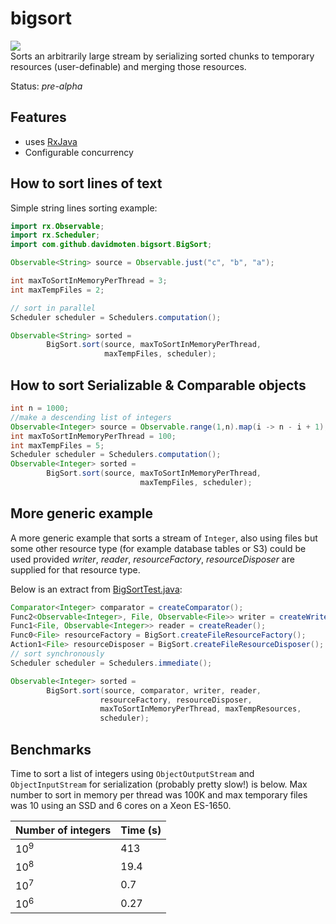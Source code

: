 # bigsort
<a href="https://travis-ci.org/davidmoten/bigsort"><img src="https://travis-ci.org/davidmoten/bigsort.svg"/></a><br/>
Sorts an arbitrarily large stream by serializing sorted chunks to temporary resources (user-definable) and merging those resources.

Status: *pre-alpha*

## Features
* uses [RxJava](https://github.com/ReactiveX/RxJava)
* Configurable concurrency

How to sort lines of text
-------------------------------
Simple string lines sorting example:

```java
import rx.Observable;
import rx.Scheduler;
import com.github.davidmoten.bigsort.BigSort;

Observable<String> source = Observable.just("c", "b", "a");

int maxToSortInMemoryPerThread = 3;
int maxTempFiles = 2;

// sort in parallel
Scheduler scheduler = Schedulers.computation();

Observable<String> sorted = 
        BigSort.sort(source, maxToSortInMemoryPerThread,
                     maxTempFiles, scheduler);
```

How to sort Serializable & Comparable objects
---------------------------------

```java
int n = 1000;
//make a descending list of integers
Observable<Integer> source = Observable.range(1,n).map(i -> n - i + 1);
int maxToSortInMemoryPerThread = 100;
int maxTempFiles = 5;
Scheduler scheduler = Schedulers.computation();
Observable<Integer> sorted = 
        BigSort.sort(source, maxToSortInMemoryPerThread,
                             maxTempFiles, scheduler); 
```

More generic example
-------------------------

A more generic example that sorts a stream of ```Integer```, also using files but some other resource type 
(for example database tables or S3) could be used provided *writer*, *reader*, *resourceFactory*,
*resourceDisposer* are supplied for that resource type.

Below is an extract from [BigSortTest.java](src/test/java/com/github/davidmoten/bigsort/BigSortTest.java):

```java
Comparator<Integer> comparator = createComparator();
Func2<Observable<Integer>, File, Observable<File>> writer = createWriter();
Func1<File, Observable<Integer>> reader = createReader();
Func0<File> resourceFactory = BigSort.createFileResourceFactory();
Action1<File> resourceDisposer = BigSort.createFileResourceDisposer();
// sort synchronously
Scheduler scheduler = Schedulers.immediate();

Observable<Integer> sorted = 
        BigSort.sort(source, comparator, writer, reader,
					resourceFactory, resourceDisposer, 
					maxToSortInMemoryPerThread, maxTempResources,
					scheduler);
```

Benchmarks
---------------
Time to sort a list of integers using ```ObjectOutputStream``` and ```ObjectInputStream``` for serialization (probably pretty slow!) is below. Max number to sort in memory per thread was 100K and max temporary files was 10 using an SSD and 6 cores on a Xeon ES-1650.

| Number of integers | Time (s) |
|--------------|----------|
| 10<sup>9</sup> | 413   |
| 10<sup>8</sup> | 19.4  |
| 10<sup>7</sup> | 0.7   |
| 10<sup>6</sup> | 0.27  |



